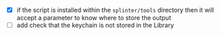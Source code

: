 * [x] if the script is installed within the `splinter/tools` directory then it will accept a parameter to know where to store the output
* [ ] add check that the keychain is not stored in the Library
